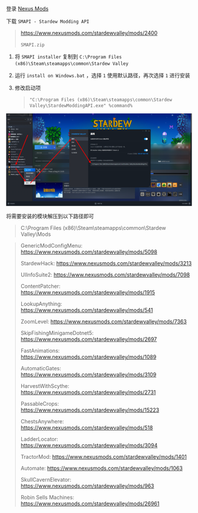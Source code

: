 登录 [Nexus Mods](https://www.nexusmods.com/)

下载 `SMAPI - Stardew Modding API` 

> https://www.nexusmods.com/stardewvalley/mods/2400
>
> `SMAPI.zip` 

1. 将 `SMAPI installer` 复制到 `C:\Program Files (x86)\Steam\steamapps\common\Stardew Valley` 

2. 运行 `install on Windows.bat` ，选择 `1` 使用默认路径，再次选择 `1` 进行安装

3. 修改启动项

   > ```
   > "C:\Program Files (x86)\Steam\steamapps\common\Stardew Valley\StardewModdingAPI.exe" %command%
   > ```

![修改启动项](./../../../../../../images/Stardew%20Valley%20Mod/%E4%BF%AE%E6%94%B9%E5%90%AF%E5%8A%A8%E9%A1%B9.png)

将需要安装的模块解压到以下路径即可

> C:\Program Files (x86)\Steam\steamapps\common\Stardew Valley\Mods

> GenericModConfigMenu: https://www.nexusmods.com/stardewvalley/mods/5098
>
> StardewHack: https://www.nexusmods.com/stardewvalley/mods/3213
>
> UIInfoSuite2: https://www.nexusmods.com/stardewvalley/mods/7098
>
> ContentPatcher: https://www.nexusmods.com/stardewvalley/mods/1915
>
> LookupAnything: https://www.nexusmods.com/stardewvalley/mods/541
>
> ZoomLevel: https://www.nexusmods.com/stardewvalley/mods/7363
>
> SkipFishingMinigameDotnet5: https://www.nexusmods.com/stardewvalley/mods/2697
>
> FastAnimations: https://www.nexusmods.com/stardewvalley/mods/1089
>
> AutomaticGates: https://www.nexusmods.com/stardewvalley/mods/3109
>
> HarvestWithScythe: https://www.nexusmods.com/stardewvalley/mods/2731
>
> PassableCrops: https://www.nexusmods.com/stardewvalley/mods/15223
>
> ChestsAnywhere: https://www.nexusmods.com/stardewvalley/mods/518
>
> LadderLocator: https://www.nexusmods.com/stardewvalley/mods/3094
>
> TractorMod: https://www.nexusmods.com/stardewvalley/mods/1401 
>
> Automate: https://www.nexusmods.com/stardewvalley/mods/1063
>
> SkullCavernElevator: https://www.nexusmods.com/stardewvalley/mods/963
>
> Robin Sells Machines: https://www.nexusmods.com/stardewvalley/mods/26961

